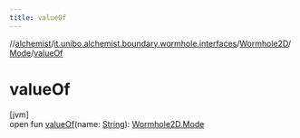 ```yaml
---
title: valueOf
---
```

//[alchemist](../../../../index.html)/[it.unibo.alchemist.boundary.wormhole.interfaces](../../index.html)/[Wormhole2D](../index.html)/[Mode](index.html)/[valueOf](value-of.html)



# valueOf



[jvm]\
open fun [valueOf](value-of.html)(name: [String](https://docs.oracle.com/javase/8/docs/api/java/lang/String.html)): [Wormhole2D.Mode](index.html)




